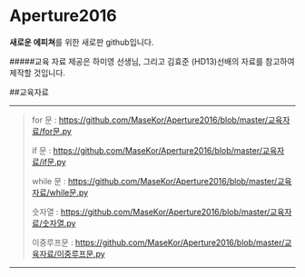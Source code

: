 # Aperture2016

**새로운 에피쳐**를 위한 새로판 github입니다.

#####교육 자료 제공은 하미영 선생님, 그리고 김효준 (HD13)선배의 자료를 참고하여 제작할 것입니다.

##교육자료
***
>for 문 : https://github.com/MaseKor/Aperture2016/blob/master/교육자료/for문.py
>
>if 문 : https://github.com/MaseKor/Aperture2016/blob/master/교육자료/if문.py
>
>while 문 : https://github.com/MaseKor/Aperture2016/blob/master/교육자료/while문.py
>
>숫자열 : https://github.com/MaseKor/Aperture2016/blob/master/교육자료/숫자열.py
>
>이중루프문 : https://github.com/MaseKor/Aperture2016/blob/master/교육자료/이중루프문.py
***

